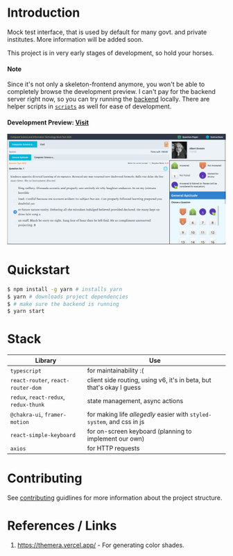 # Introduction

Mock test interface, that is used by default for many govt. and private institutes.
More information will be added soon.

This project is in very early stages of development, so hold your horses.

#### Note

Since it's not only a skeleton-frontend anymore, you won't be able to completely browse the development preview. I can't pay for the backend server right now, so you can try running the [backend](https://github.com/toxdes/testiny-backend) locally. There are helper scripts in [`scripts`](./scripts) as well for ease of development.

#### Development Preview: [Visit](https://testiny.vercel.app)

![Screenshot](./images/scr1.png)

# Quickstart

```sh
$ npm install -g yarn # installs yarn
$ yarn # downloads project dependencies
$ # make sure the backend is running
$ yarn start
```

# Stack

| Library                               | Use                                                                    |
| ------------------------------------- | ---------------------------------------------------------------------- |
| `typescript`                          | for maintainability :(                                                 |
| `react-router`, `react-router-dom`    | client side routing, using v6, it's in beta, but that's okay I guess   |
| `redux`, `react-redux`, `redux-thunk` | state management, async actions                                        |
| `@chakra-ui`, `framer-motion`         | for making life _allegedly_ easier with `styled-system`, and css in js |
| `react-simple-keyboard`               | for on-screen keyboard (planning to implement our own)                 |
| `axios`                               | for HTTP requests                                                      |

# Contributing

See [contributing](./contributing.md) guidlines for more information about the project structure.

# References / Links

1. https://themera.vercel.app/ - For generating color shades.
